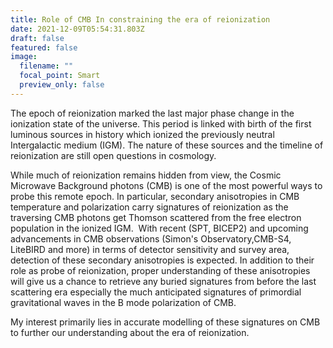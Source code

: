 ```yaml
---
title: Role of CMB In constraining the era of reionization
date: 2021-12-09T05:54:31.803Z
draft: false
featured: false
image:
  filename: ""
  focal_point: Smart
  preview_only: false
---
```

The epoch of reionization marked the last major phase change in the ionization state of the universe. This period is linked with birth of the first luminous sources in history which ionized the previously neutral Intergalactic medium (IGM). The nature of these sources and the timeline of reionization are still open questions in cosmology.



While much of reionization remains hidden from view, the Cosmic Microwave Background photons (CMB) is one of the most powerful ways to probe this remote epoch. In particular, secondary anisotropies in CMB temperature and polarization carry signatures of reionization as the traversing CMB photons get Thomson scattered from the free electron population in the ionized IGM.  With recent (SPT, BICEP2) and upcoming advancements in CMB observations (Simon's Observatory,CMB-S4, LiteBIRD and more) in terms of detector sensitivity and survey area, detection of these secondary anisotropies is expected. In addition to their role as probe of reionization, proper understanding of these anisotropies will give us a chance to retrieve any buried signatures from before the last scattering era especially the much anticipated signatures of primordial gravitational waves in the B mode polarization of CMB.



My interest primarily lies in accurate modelling of these signatures on CMB to further our understanding about the era of reionization.